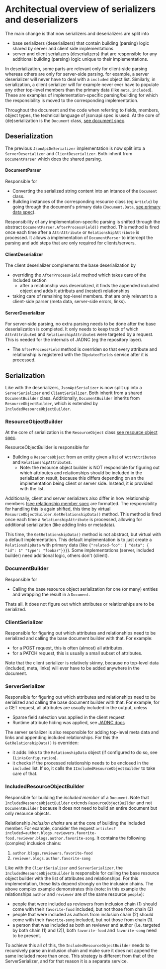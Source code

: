 # Architectual overview of serializers and deserializers

The main change is that now serializers and deserializers are split into 
- base serializers (deserializers) that contain building (parsing) logic shared by server and client side implementations
- server and client serializers (deserializers) that are responsible for any additional building (parsing) logic unique to their implementations.

In deserialization, some parts are relevant only for client-side parsing whereas others are only for server-side parsing. for example, a server deserializer will never have to deal with a `included` object list. Similarly, in serialization, a client serializer will for example never ever have to populate any other top-level members than the primary data (like `meta`, `included`). These are examples of implementation-specific parsing/building for which the responsibility is moved to the corresponding implementation.

Throughout the document and the code when referring to fields, members, object types, the technical language of json:api spec is used. At the core of (de)serialization is the 
`Document` class, [see document spec](https://jsonapi.org/format/#document-structure).

## Deserialization
The previous `JsonApiDeSerializer` implementation is now split into a `ServerDeserializer` and `ClientDeserializer`. Both inherit from `DocumentParser` which does the shared parsing.

#### DocumentParser
Responsible for 
- Converting the serialized string content into an intance of the `Document` class. 
- Building instances of the corresponding resource class (eg `Article`) by going through the document's primary data (`Document.Data`, [see primary data spec](https://jsonapi.org/format/#document-top-level)).

Responsibility of any implementation-specific parsing is shifted through the abstract `DocumentParser.AfterProcessField()` method. This method is fired once each time after a `AttrAttribute` or `RelationshipAttribute` is processed. It allows a implementation of `DocumentParser` to intercept the parsing and add steps that are only required for clients/servers.

#### ClientDeserializer
The client deserializer complements the base deserialization  by
* overriding the `AfterProcessField` method which takes care of the Included section
	* after a relationship was deserialized, it finds the appended included object and adds it attributs and (nested) relationships
* taking care of remaining top-level members. that are only relevant to a client-side parser (meta data, server-side errors, links).

#### ServerDeserializer
For server-side parsing, no extra parsing needs to be done after the base deserialization is completed. It only needs to keep track of which `AttrAttribute`s and `RelationshipAttribute`s were targeted by a request. This is needed for the internals of JADNC (eg the repository layer).
* The `AfterProcessField` method is overriden so that every attribute and relationship is registered with the `IUpdatedFields` service after it is processed.

## Serialization
Like with the deserializers, `JsonApiSerializer` is now split up into a `ServerSerializer` and `ClientSerializer`. Both inherit from a shared `DocumentBuilder` class. Additionally, `DocumentBuilder` inherits from `ResourceObjectBuilder`, which is extended by `IncludedResourceObjectBuilder`.

### ResourceObjectBuilder
At the core of serialization is the `ResourceObject` class [see resource object spec](https://jsonapi.org/format/#document-resource-objects).

ResourceObjectBuilder is responsible for 
- Building a `ResourceObject` from an entity given a list of `AttrAttribute`s and `RelationshipAttribute`s.
	- Note: the resource object builder is NOT responsible for figuring out which attributes and relationships should be included in the serialization result, because this differs depending on an the implementation being client or server side.
	  Instead, it is provided with the list.

Additionally, client and server serializers also differ in how relationship members ([see relationship member spec](https://jsonapi.org/format/#document-resource-object-attributes) are formatted. The responsibility for handling this is again shifted, this time by virtual `ResourceObjectBuilder.GetRelationshipData()` method. This method is fired once each time a `RelationshipAttribute` is processed, allowing for additional serialization (like adding links or metadata).

This time, the `GetRelationshipData()` method is not abstract, but virtual with a default implementation. This default implementation is to just create a `RelationshipData` with primary data (like `{"related-foo": { "data": { "id": 1" "type": "foobar"}}}`). Some implementations (server, included builder) need additional logic, others don't (client).

### DocumentBuilder
Responsible for
- Calling the base resource object serialization for one (or many) entities and wrapping the result in a `Document`.

Thats all. It does not figure out which attributes or relationships are to be serialized.

### ClientSerializer
Responsible for figuring out which attributes and relationships need to be serialized and calling the base document builder with that.
For example:
- for a POST request, this is often (almost) all attributes.
- for a PATCH request, this is usually a small subset of attributes.

Note that the client serializer is relatively skinny, because no top-level data (included, meta, links) will ever have to be added anywhere in the document.

### ServerSerializer
Responsible for figuring out which attributes and relationships need to be serialized and calling the base document builder with that.
For example, for a GET request, all attributes are usually included in the output, unless
- Sparse field selection was applied in the client request
- Runtime attribute hiding was applied, see [JADNC docs](https://json-api-dotnet.github.io/JsonApiDotNetCore/usage/resources/resource-definitions.html#runtime-attribute-filtering)

The server serializer is also responsible for adding top-level meta data and links and appending included relationships. For this the `GetRelationshipData()` is overriden:
- it adds links to the `RelationshipData` object (if configured to do so, see `ILinksConfiguration`).
- it checks if the processed relationship needs to be enclosed in the `included` list. If so, it calls the `IIncludedResourceObjectBuilder` to take care of that.


### IncludedResourceObjectBuilder
Responsible for building the *included member* of a `Document`. Note that `IncludedResourceObjectBuilder` extends `ResourceObjectBuilder` and not `DocumentBuilder` because it does not need to build an entire document but only resource objects.

Relationship *inclusion chains* are at the core of building the included member. For example, consider the request `articles?included=author.blogs.reviewers.favorite-food,reviewer.blogs.author.favorite-song`. It contains the following (complex) inclusion chains:
1. `author.blogs.reviewers.favorite-food`
2. `reviewer.blogs.author.favorite-song`

Like with the `ClientSerializer` and `ServerSerializer`, the `IncludedResourceObjectBuilder` is responsible for calling the base resource object builder with the list of attributes and relationships. For this implementation, these lists depend strongly on the inclusion chains. The above complex example demonstrates this (note: in this example the relationships `author` and `reviewer` are of the same resource `people`):
- people that were included as reviewers from inclusion chain (1) should come with their `favorite-food` included, but not those from chain (2)
- people that were included as authors from inclusion chain (2) should come with their `favorite-song` included, but not those from chain (1).
- a person that was included as both an reviewer and author (i.e. targeted by both chain (1) and (2)), both `favorite-food` and `favorite-song` need to be present.

To achieve this all of this, the `IncludedResourceObjectBuilder` needs to recursively parse an inclusion chain and make sure it does not append the same included more than once. This strategy is different from that of the ServerSerializer, and for that reason it is a separate service.

